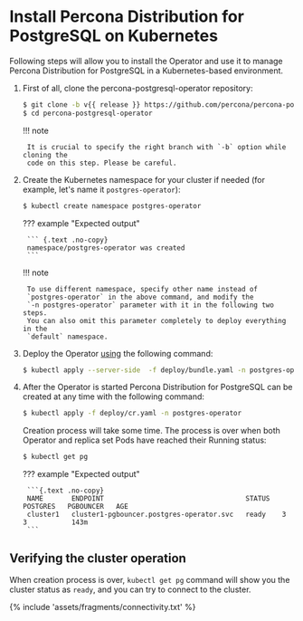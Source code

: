 # Install Percona Distribution for PostgreSQL on Kubernetes

Following steps will allow you to install the Operator and use it to manage
Percona Distribution for PostgreSQL in a Kubernetes-based environment.

1. First of all, clone the percona-postgresql-operator repository:

    ``` {.bash data-prompt="$" }
    $ git clone -b v{{ release }} https://github.com/percona/percona-postgresql-operator
    $ cd percona-postgresql-operator
    ```

    !!! note

        It is crucial to specify the right branch with `-b` option while cloning the
        code on this step. Please be careful.


2. Create the Kubernetes namespace for your cluster if needed (for example,
   let's name it `postgres-operator`):

    ``` {.bash data-prompt="$" }
    $ kubectl create namespace postgres-operator
    ```

    ??? example "Expected output"

        ``` {.text .no-copy}
        namespace/postgres-operator was created
        ```

    !!! note

        To use different namespace, specify other name instead of
        `postgres-operator` in the above command, and modify the 
        `-n postgres-operator` parameter with it in the following two steps.
        You can also omit this parameter completely to deploy everything in the
        `default` namespace.

3. Deploy the Operator [using](https://kubernetes.io/docs/reference/using-api/server-side-apply/) the following command:

    ``` {.bash data-prompt="$" }
    $ kubectl apply --server-side  -f deploy/bundle.yaml -n postgres-operator
    ```

4. After the Operator is started Percona Distribution for PostgreSQL can be
    created at any time with the following command:

    ``` {.bash data-prompt="$" }
    $ kubectl apply -f deploy/cr.yaml -n postgres-operator
    ```

    Creation process will take some time. The process is over when both
    Operator and replica set Pods have reached their Running status:

    ``` {.bash data-prompt="$" }
    $ kubectl get pg
    ```

    ??? example "Expected output"

        ```{.text .no-copy}
        NAME       ENDPOINT                                   STATUS   POSTGRES   PGBOUNCER   AGE
        cluster1   cluster1-pgbouncer.postgres-operator.svc   ready    3          3           143m
        ```

## Verifying the cluster operation

When creation process is over, `kubectl get pg` command will show you the
cluster status as `ready`, and you can try to connect to the cluster.

{% include 'assets/fragments/connectivity.txt' %}
